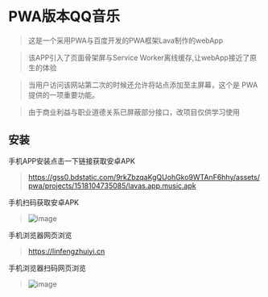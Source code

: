 # PWA版本QQ音乐

  > 这是一个采用PWA与百度开发的PWA框架Lava制作的webApp
  
  > 该APP引入了页面骨架屏与Service Worker离线缓存,让webApp接近了原生的体验
  
  > 当用户访问该网站第二次的时候还允许将站点添加至主屏幕，这个是 PWA 提供的一项重要功能。
  
  > 由于商业利益与职业道德关系已屏蔽部分接口，改项目仅供学习使用

## 安装

手机APP安装点击一下链接获取安卓APK
> https://gss0.bdstatic.com/9rkZbzqaKgQUohGko9WTAnF6hhy/assets/pwa/projects/1518104735085/lavas.app.music.apk

手机扫码获取安卓APK
> ![image](https://github.com/qq282126990/musicApp/blob/mpa/images/androidAPK.png)

手机浏览器网页浏览
> https://linfengzhuiyi.cn

手机浏览器扫码网页浏览
> ![image](https://github.com/qq282126990/musicApp/blob/mpa/images/web.jpg)
